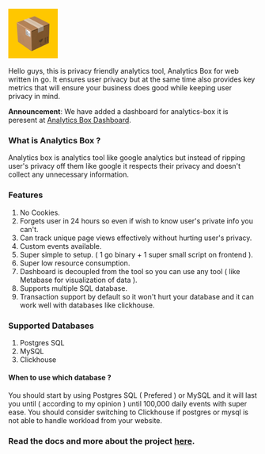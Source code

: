 <img src="./assets/logo.png" width="100"></img>

Hello guys, this is privacy friendly analytics tool, Analytics Box for web written in go. It ensures user privacy but at the same time also provides key metrics that will ensure your business does good while keeping user privacy in mind.

**Announcement**: We have added a dashboard for analytics-box it is peresent at [Analytics Box Dashboard](https://github.com/KetanIP/analytics-box-dashboard).

### What is Analytics Box ?

Analytics box is analytics tool like google analytics but instead of ripping user's privacy off them like google it respects their privacy and doesn't collect any unnecessary information.

### Features
1. No Cookies.
2. Forgets user in 24 hours so even if wish to know user's private info you can't.
3. Can track unique page views effectively without hurting user's privacy.
4. Custom events available.
5. Super simple to setup. ( 1 go binary + 1 super small script on frontend ).
6. Super low resource consumption.
7. Dashboard is decoupled from the tool so you can use any tool ( like Metabase for visualization of data ).
8. Supports multiple SQL database.
9. Transaction support by default so it won't hurt your database and it can work well with databases like clickhouse.

### Supported Databases
1. Postgres SQL
2. MySQL
3. Clickhouse

#### When to use which database ?

You should start by using Postgres SQL ( Prefered ) or MySQL and it will last you until ( according to my opinion ) until 100,000 daily events with super ease. You should consider switching to Clickhouse if postgres or mysql is not able to handle workload from your website.

### Read the docs and more about the project [here](https://ketanip.gitbook.io/analytics-box).
